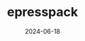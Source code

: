 ---  
layout: startup_page  
title: "epresspack"  
id: "epresspack.com"  
permalink: "/epresspackepresspack.com06182024/"  
website: "https://www.epresspack.com/"  
funding_round: ""  
funding_amount: "€7M"  
investors: "Entrepreneur Invest"  
about: "epresspack is a SaaS solution for communication professionals, serving over 300 major brands and 1300 users globally. Its software suites and modules cover press and public relations, combining front and back-office functionalities for streamlined brand communication. The company aims to become the leading SaaS player in corporate communication in Europe and worldwide."  
markets: "SaaS, Corporate Communication, Public Relations, Media, Software Development"  
hq: "Paris, Île-de-France, France"  
founded_year: "2011"  
linkedin: "https://www.linkedin.com/company/epresspack"  
twitter: ""  
instagram: ""  
facebook: ""  
crunchbase: "https://www.crunchbase.com/organization/epresspack?utm_source=linkedin&utm_medium=referral&utm_campaign=linkedin_companies&utm_content=profile_cta_anon&trk=funding_crunchbase"  
pitchbook: "https://pitchbook.com/profiles/company/88418-80"  

date_display: "18-Jun-2024"  
date: "2024-06-18"

# SEO Optimization  
meta_title: "epresspack -  Funding (€7M)"  
meta_description: "epresspack, epresspack is a SaaS solution for communication professionals, serving over 300 major brands and 1300 users globally. Its software suites and modules ..."  
meta_keywords: "epresspack, SaaS, Corporate Communication, Public Relations, Media, Software Development,  funding"  
canonical_url: "https://startup.projectstartups.com/epresspackepresspack.com06182024/"  
---